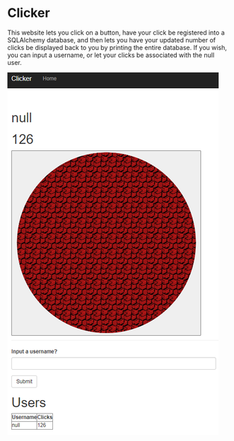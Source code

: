 Clicker
===========

This website lets you click on a button, have your click be registered into a SQLAlchemy database, and then lets you have your updated number of clicks be displayed back to you by printing the entire database. If you wish, you can input a username, or let your clicks be associated with the null user. 

![Website screenshot](screenshot.png)